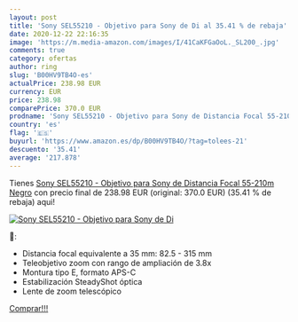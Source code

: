 ```yaml
---
layout: post
title: 'Sony SEL55210 - Objetivo para Sony de Di al 35.41 % de rebaja'
date: 2020-12-22 22:16:35
image: 'https://m.media-amazon.com/images/I/41CaKFGaOoL._SL200_.jpg'
comments: true
category: ofertas
author: ring
slug: 'B00HV9TB4O-es'
actualPrice: 238.98 EUR
currency: EUR
price: 238.98
comparePrice: 370.0 EUR
prodname: 'Sony SEL55210 - Objetivo para Sony de Distancia Focal 55-210m  Negro'
country: 'es'
flag: '🇪🇸'
buyurl: 'https://www.amazon.es/dp/B00HV9TB4O/?tag=tolees-21'
descuento: '35.41'
average: '217.878'
---
```


Tienes [Sony SEL55210 - Objetivo para Sony de Distancia Focal 55-210m  Negro](https://www.amazon.es/dp/B00HV9TB4O/?tag=tolees-21) con precio final de  238.98 EUR (original: 370.0 EUR) (35.41 %  de rebaja) aqui!

[![Sony SEL55210 - Objetivo para Sony de Di](https://m.media-amazon.com/images/I/41CaKFGaOoL._SL200_.jpg)](https://www.amazon.es/dp/B00HV9TB4O/?tag=tolees-21)

🔎:

- Distancia focal equivalente a 35 mm: 82.5 - 315 mm
- Teleobjetivo zoom con rango de ampliación de 3.8x
- Montura tipo E, formato APS-C
- Estabilización SteadyShot óptica
- Lente de zoom telescópico

[Comprar!!!](https://www.amazon.es/dp/B00HV9TB4O/?tag=tolees-21)
